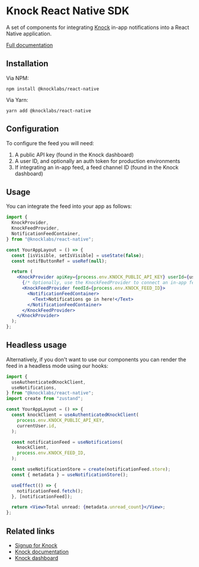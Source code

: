 # Knock React Native SDK

A set of components for integrating [Knock](https://knock.app) in-app notifications into a React Native application.

[Full documentation](https://docs.knock.app/in-app-ui/react-native/overview)

## Installation

Via NPM:

```
npm install @knocklabs/react-native
```

Via Yarn:

```
yarn add @knocklabs/react-native
```

## Configuration

To configure the feed you will need:

1. A public API key (found in the Knock dashboard)
1. A user ID, and optionally an auth token for production environments
1. If integrating an in-app feed, a feed channel ID (found in the Knock dashboard)

## Usage

You can integrate the feed into your app as follows:

```jsx
import {
  KnockProvider,
  KnockFeedProvider,
  NotificationFeedContainer,
} from "@knocklabs/react-native";

const YourAppLayout = () => {
  const [isVisible, setIsVisible] = useState(false);
  const notifButtonRef = useRef(null);

  return (
    <KnockProvider apiKey={process.env.KNOCK_PUBLIC_API_KEY} userId={userId}>
      {/* Optionally, use the KnockFeedProvider to connect an in-app feed */}
      <KnockFeedProvider feedId={process.env.KNOCK_FEED_ID}>
        <NotificationFeedContainer>
          <Text>Notifications go in here!</Text>
        </NotificationFeedContainer>
      </KnockFeedProvider>
    </KnockProvider>
  );
};
```

## Headless usage

Alternatively, if you don't want to use our components you can render the feed in a headless mode using our hooks:

```jsx
import {
  useAuthenticatedKnockClient,
  useNotifications,
} from "@knocklabs/react-native";
import create from "zustand";

const YourAppLayout = () => {
  const knockClient = useAuthenticatedKnockClient(
    process.env.KNOCK_PUBLIC_API_KEY,
    currentUser.id,
  );

  const notificationFeed = useNotifications(
    knockClient,
    process.env.KNOCK_FEED_ID,
  );

  const useNotificationStore = create(notificationFeed.store);
  const { metadata } = useNotificationStore();

  useEffect(() => {
    notificationFeed.fetch();
  }, [notificationFeed]);

  return <View>Total unread: {metadata.unread_count}</View>;
};
```

## Related links

- [Signup for Knock](https://knock.app)
- [Knock documentation](https://docs.knock.app)
- [Knock dashboard](https://dashboard.knock.app)
